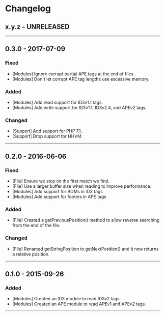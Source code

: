 Changelog
=========

## x.y.z - UNRELEASED

--------

## 0.3.0 - 2017-07-09

### Fixed

* [Modules] Ignore corrupt partial APE tags at the end of files.
* [Modules] Don't let corrupt APE tag lengths use excessive memory.

### Added

* [Modules] Add read support for ID3v1.1 tags.
* [Modules] Add write support for ID3v1.1, ID3v2.4, and APEv2 tags.

### Changed

* [Support] Add support for PHP 7.1.
* [Support] Drop support for HHVM.

--------

## 0.2.0 - 2016-06-06

### Fixed

* [File] Ensure we stop on the first match we find.
* [File] Use a larger buffer size when reading to improve performance.
* [Modules] Add support for BOMs in ID3 tags
* [Modules] Add support for footers in APE tags

### Added

* [File] Created a getPreviousPosition() method to allow reverse searching from the end of the file.

### Changed

* [File] Renamed getStringPosition to getNextPosition() and it now returns a relative position.

--------

## 0.1.0 - 2015-09-26

### Added

* [Modules] Created an ID3 module to read ID3v2 tags.
* [Modules] Created an APE module to read APEv1 and APEv2 tags.

--------
